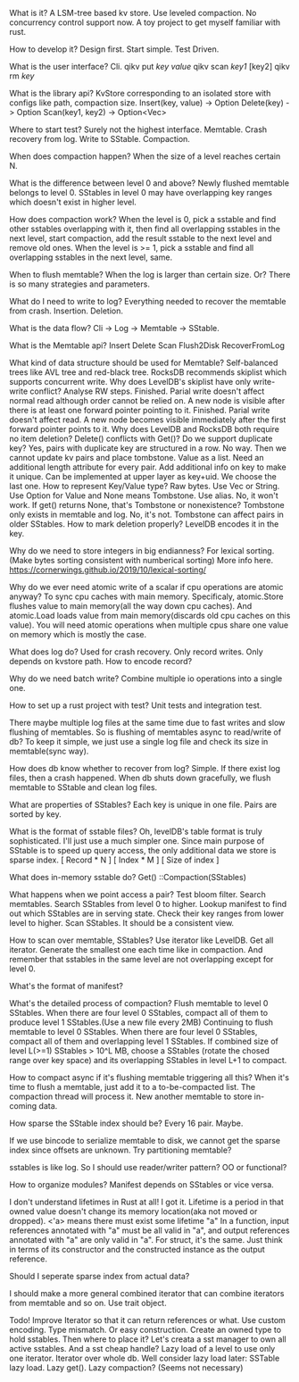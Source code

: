 What is it?
	A LSM-tree based kv store.
	Use leveled compaction.
	No concurrency control support now.
	A toy project to get myself familiar with rust.

How to develop it?
	Design first.
	Start simple.
	Test Driven.

What is the user interface?
	Cli.
		qikv put *key* *value*
		qikv scan *key1* [key2]
		qikv rm *key*

What is the library api?
	KvStore corresponding to an isolated store with configs like path, compaction size.
		Insert(key, value) -> Option<OldValue> 
		Delete(key) -> Option<OldValue> 
		Scan(key1, key2) -> Option<Vec<Value>>

Where to start test?
	Surely not the highest interface.
	Memtable.
	Crash recovery from log.
	Write to SStable.
	Compaction.

When does compaction happen?
	When the size of a level reaches certain N.

What is the difference between level 0 and above?
	Newly flushed memtable belongs to level 0.
	SStables in level 0 may have overlapping key ranges which doesn't exist in higher level.

How does compaction work?
	When the level is 0, pick a sstable and find other sstables overlapping with it, then find all overlapping sstables in the next level, start compaction, add the result sstable to the next level and remove old ones.
	When the level is >= 1, pick a sstable and find all overlapping sstables in the next level, same.

When to flush memtable?
	When the log is larger than certain size.
	Or?
	There is so many strategies and parameters.

What do I need to write to log?
	Everything needed to recover the memtable from crash.
		Insertion.
		Deletion.

What is the data flow?
	Cli -> Log -> Memtable -> SStable.

What is the Memtable api?
	Insert
	Delete
	Scan
	Flush2Disk
	RecoverFromLog


What kind of data structure should be used for Memtable?
	Self-balanced trees like AVL tree and red-black tree.
	RocksDB recommends skiplist which supports concurrent write.
		Why does LevelDB's skiplist have only write-write conflict?
			Analyse RW steps.
				Finished. Parial write doesn't affect normal read although order cannot be relied on.
				A new node is visible after there is at least one forward pointer pointing to it.
					Finished. Parial write doesn't affect read.
					A new node becomes visible immediately after the first forward pointer points to it.
		Why does LevelDB and RocksDB both require no item deletion?
			Delete() conflicts with Get()?
		Do we support duplicate key?
			Yes, pairs with duplicate key are structured in a row.
				No way. Then we cannot update kv pairs and place tombstone.
			Value as a list.
				Need an additional length attribute for every pair.
			Add additional info on key to make it unique. Can be implemented at upper layer as key+uid.
			We choose the last one.
		How to represent Key/Value type?
			Raw bytes. Use Vec<u8> or String.
			Use Option for Value and None means Tombstone. Use alias.
				No, it won't work.
				If get() returns None, that's Tombstone or nonexistence?
			Tombstone only exists in memtable and log.
				No, it's not. 
				Tombstone can affect pairs in older SStables.
		How to mark deletion properly?
			LevelDB encodes it in the key.

Why do we need to store integers in big endianness?
	For lexical sorting. (Make bytes sorting consistent with numberical sorting)
	More info here. https://cornerwings.github.io/2019/10/lexical-sorting/
			

Why do we ever need atomic write of a scalar if cpu operations are atomic anyway?
	To sync cpu caches with main memory.
	Specificaly, atomic.Store flushes value to main memory(all the way down cpu caches).
	And atomic.Load loads value from main memory(discards old cpu caches on this value).
	You will need atomic operations when multiple cpus share one value on memory which is mostly the case.
	
What does log do?
	Used for crash recovery.
	Only record writes.
	Only depends on kvstore path.
	How to encode record?

Why do we need batch write?
	Combine multiple io operations into a single one.

How to set up a rust project with test?
	Unit tests and integration test.

There maybe multiple log files at the same time due to fast writes and slow flushing of memtables.
So is flushing of memtables async to read/write of db?
	To keep it simple, we just use a single log file and check its size in memtable(sync way).

How does db know whether to recover from log?
	Simple.
	If there exist log files, then a crash happened.
	When db shuts down gracefully, we flush memtable to SStable and clean log files.

What are properties of SStables?
	Each key is unique in one file.
	Pairs are sorted by key.

What is the format of sstable files?
	Oh, levelDB's table format is truly sophisticated.
	I'll just use a much simpler one.
	Since main purpose of SStable is to speed up query access, the only additional data we store is sparse index.
		[ Record * N ]
		[ Index * M ]
		[ Size of index ]

What does in-memory sstable do?
	Get()
	::Compaction(SStables)

What happens when we point access a pair?
	Test bloom filter.
	Search memtables.
	Search SStables from level 0 to higher.
		Lookup manifest to find out which SStables are in serving state.
		Check their key ranges from lower level to higher.
		Scan SStables.
	It should be a consistent view.

How to scan over memtable, SStables?
	Use iterator like LevelDB.
		Get all iterator.
		Generate the smallest one each time like in compaction.
	And remember that sstables in the same level are not overlapping except for level 0.

What's the format of manifest?

What's the detailed process of compaction?
	Flush memtable to level 0 SStables.
	When there are four level 0 SStables, compact all of them to produce level 1 SStables.(Use a new file every 2MB)
	Continuing to flush memtable to level 0 SStables.
	When there are four level 0 SStables, compact all of them and overlapping level 1 SStables.
	If combined size of level L(>=1) SStables > 10^L MB, choose a SStables (rotate the chosed range over key space) and its overlapping SStables in level L+1 to compact.

How to compact async if it's flushing memtable triggering all this?
	When it's time to flush a memtable, just add it to a to-be-compacted list. The compaction thread will process it.
	New another memtable to store in-coming data.


How sparse the SStable index should be?
	Every 16 pair. Maybe.

If we use bincode to serialize memtable to disk, we cannot get the sparse index since offsets are unknown.
Try partitioning memtable?


sstables is like log. So I should use reader/writer pattern?
OO or functional?

How to organize modules?
	Manifest depends on SStables or vice versa.

I don't understand lifetimes in Rust at all!
	I got it.
	Lifetime is a period in that owned value doesn't change its memory location(aka not moved or dropped).
	<'a> means there must exist some lifetime "a"
	In a function, input references annotated with "a" must be all valid in "a", and output references annotated with "a" are only valid in "a".
	For struct, it's the same. Just think in terms of its constructor and the constructed instance as the output reference.

Should I seperate sparse index from actual data?

I should make a more general combined iterator that can combine iterators from memtable and so on. 
	Use trait object.

Todo!
	Improve Iterator so that it can return references or what.
		Use custom encoding.
			Type mismatch.
	Or easy construction.
		Create an owned type to hold sstables.
			Then where to place it?
		Let's creata a sst manager to own all active sstables.
			And a sst cheap handle?
	Lazy load of a level to use only one iterator.
	Iterator over whole db.
	Well consider lazy load later:
		SSTable lazy load.
		Lazy get().
		Lazy compaction? (Seems not necessary)


